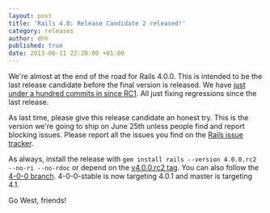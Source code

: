 ```yaml
---
layout: post
title: 'Rails 4.0: Release Candidate 2 released!'
category: releases
author: dhh
published: true
date: 2013-06-11 22:20:00 +01:00
---
```

We're almost at the end of the road for Rails 4.0.0. This is intended to be the last release candidate before the final version is released. We have <a href="https://github.com/rails/rails/compare/v4.0.0.rc1...v4.0.0.rc2">just under a hundred commits in since RC1</a>. All just fixing regressions since the last release.

As last time, please give this release candidate an honest try. This is the version we're going to ship on June 25th unless people find and report blocking issues. Please report all the issues you find on the <a href="https://github.com/rails/rails/issues?state=open">Rails issue tracker</a>. 

As always, install the release with `gem install rails --version 4.0.0.rc2 --no-ri --no-rdoc` or depend on the <a href="https://github.com/rails/rails/tree/v4.0.0.rc1">v4.0.0.rc2 tag</a>. You can also follow the <a href="https://github.com/rails/rails/tree/4-0-0">4-0-0 branch</a>. 4-0-0-stable is now targeting 4.0.1 and master is targeting 4.1.

Go West, friends!